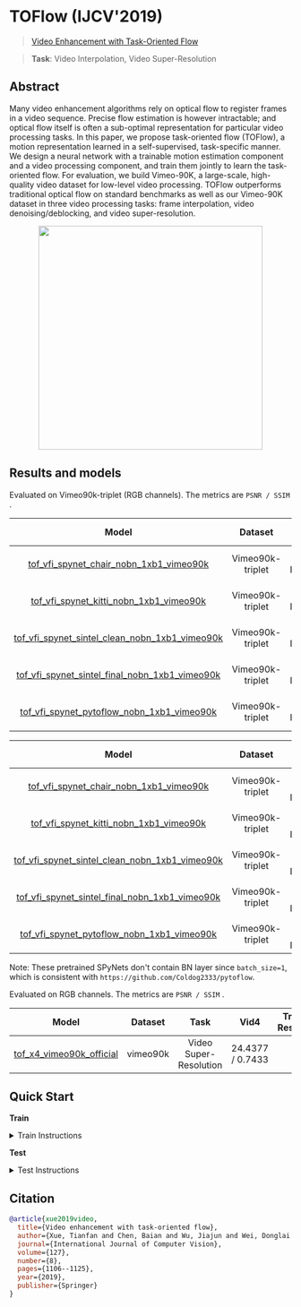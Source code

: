 # TOFlow (IJCV'2019)

> [Video Enhancement with Task-Oriented Flow](https://arxiv.org/abs/1711.09078)

> **Task**: Video Interpolation, Video Super-Resolution

<!-- [ALGORITHM] -->

## Abstract

<!-- [ABSTRACT] -->

Many video enhancement algorithms rely on optical flow to register frames in a video sequence. Precise flow estimation is however intractable; and optical flow itself is often a sub-optimal representation for particular video processing tasks. In this paper, we propose task-oriented flow (TOFlow), a motion representation learned in a self-supervised, task-specific manner. We design a neural network with a trainable motion estimation component and a video processing component, and train them jointly to learn the task-oriented flow. For evaluation, we build Vimeo-90K, a large-scale, high-quality video dataset for low-level video processing. TOFlow outperforms traditional optical flow on standard benchmarks as well as our Vimeo-90K dataset in three video processing tasks: frame interpolation, video denoising/deblocking, and video super-resolution.

<!-- [IMAGE] -->

<div align=center >
 <img src="https://user-images.githubusercontent.com/7676947/144035477-2480d580-1409-4a7c-88d5-c13a3dbd62ac.png" width="400"/>
</div >

## Results and models

Evaluated on Vimeo90k-triplet (RGB channels).
The metrics are `PSNR / SSIM` .

|                   Model                   |     Dataset      |        Task         |                   Pretrained SPyNet                   |  PSNR   | Training Resources  |                   Download                    |
| :---------------------------------------: | :--------------: | :-----------------: | :---------------------------------------------------: | :-----: | :-----------------: | :-------------------------------------------: |
| [tof_vfi_spynet_chair_nobn_1xb1_vimeo90k](./tof_spynet-chair-wobn_1xb1_vimeo90k-triplet.py) | Vimeo90k-triplet | Video Interpolation | [spynet_chairs_final](https://download.openmmlab.com/mmediting/video_interpolators/toflow/pretrained_spynet_chair_20220321-4d82e91b.pth) | 33.3294 | 1 (Tesla PG503-216) | [model](https://download.openmmlab.com/mmediting/video_interpolators/toflow/tof_vfi_spynet_chair_nobn_1xb1_vimeo90k_20220321-2fc9e258.pth) \| [log](https://download.openmmlab.com/mmediting/video_interpolators/toflow/tof_vfi_spynet_chair_nobn_1xb1_vimeo90k_20220321-2fc9e258.log.json) |
| [tof_vfi_spynet_kitti_nobn_1xb1_vimeo90k](./tof_spynet-kitti-wobn_1xb1_vimeo90k-triplet.py) | Vimeo90k-triplet | Video Interpolation | [spynet_chairs_final](https://download.openmmlab.com/mmediting/video_interpolators/toflow/pretrained_spynet_kitti_20220321-dbcc1cc1.pth) | 33.3339 | 1 (Tesla PG503-216) | [model](https://download.openmmlab.com/mmediting/video_interpolators/toflow/tof_vfi_spynet_kitti_nobn_1xb1_vimeo90k_20220321-3f7ca4cd.pth) \| [log](https://download.openmmlab.com/mmediting/video_interpolators/toflow/tof_vfi_spynet_kitti_nobn_1xb1_vimeo90k_20220321-3f7ca4cd.log.json) |
| [tof_vfi_spynet_sintel_clean_nobn_1xb1_vimeo90k](./tof_spynet-sintel-wobn-clean_1xb1_vimeo90k-triplet.py) | Vimeo90k-triplet | Video Interpolation | [spynet_chairs_final](https://download.openmmlab.com/mmediting/video_interpolators/toflow/pretrained_spynet_sintel_clean_20220321-0756630b.pth) | 33.3170 | 1 (Tesla PG503-216) | [model](https://download.openmmlab.com/mmediting/video_interpolators/toflow/tof_vfi_spynet_sintel_clean_nobn_1xb1_vimeo90k_20220321-6e52a6fd.pth) \| [log](https://download.openmmlab.com/mmediting/video_interpolators/toflow/tof_vfi_spynet_sintel_clean_nobn_1xb1_vimeo90k_20220321-6e52a6fd.log.json) |
| [tof_vfi_spynet_sintel_final_nobn_1xb1_vimeo90k](./tof_spynet-sintel-wobn-final_1xb1_vimeo90k-triplet.py) | Vimeo90k-triplet | Video Interpolation | [spynet_chairs_final](https://download.openmmlab.com/mmediting/video_interpolators/toflow/pretrained_spynet_sintel_final_20220321-5e89dcec.pth) | 33.3237 | 1 (Tesla PG503-216) | [model](https://download.openmmlab.com/mmediting/video_interpolators/toflow/tof_vfi_spynet_sintel_final_nobn_1xb1_vimeo90k_20220321-8ab70dbb.pth) \| [log](https://download.openmmlab.com/mmediting/video_interpolators/toflow/tof_vfi_spynet_sintel_final_nobn_1xb1_vimeo90k_20220321-8ab70dbb.log.json) |
| [tof_vfi_spynet_pytoflow_nobn_1xb1_vimeo90k](./tof_spynet-pytoflow-wobn_1xb1_vimeo90k-triplet.py) | Vimeo90k-triplet | Video Interpolation | [spynet_chairs_final](https://download.openmmlab.com/mmediting/video_interpolators/toflow/pretrained_spynet_pytoflow_20220321-5bab842d.pth) | 33.3426 | 1 (Tesla PG503-216) | [model](https://download.openmmlab.com/mmediting/video_interpolators/toflow/tof_vfi_spynet_pytoflow_nobn_1xb1_vimeo90k_20220321-5f4b243e.pth) \| [log](https://download.openmmlab.com/mmediting/video_interpolators/toflow/tof_vfi_spynet_pytoflow_nobn_1xb1_vimeo90k_20220321-5f4b243e.log.json) |

|                  Model                   |     Dataset      |          Task          |                   Pretrained SPyNet                   |  SSIM  | Training Resources  |                   Download                   |
| :--------------------------------------: | :--------------: | :--------------------: | :---------------------------------------------------: | :----: | :-----------------: | :------------------------------------------: |
| [tof_vfi_spynet_chair_nobn_1xb1_vimeo90k](./tof_spynet-chair-wobn_1xb1_vimeo90k-triplet.py) | Vimeo90k-triplet | Video Super-Resolution | [spynet_chairs_final](https://download.openmmlab.com/mmediting/video_interpolators/toflow/pretrained_spynet_chair_20220321-4d82e91b.pth) | 0.9465 | 1 (Tesla PG503-216) | [model](https://download.openmmlab.com/mmediting/video_interpolators/toflow/tof_vfi_spynet_chair_nobn_1xb1_vimeo90k_20220321-2fc9e258.pth) \| [log](https://download.openmmlab.com/mmediting/video_interpolators/toflow/tof_vfi_spynet_chair_nobn_1xb1_vimeo90k_20220321-2fc9e258.log.json) |
| [tof_vfi_spynet_kitti_nobn_1xb1_vimeo90k](./tof_spynet-kitti-wobn_1xb1_vimeo90k-triplet.py) | Vimeo90k-triplet | Video Super-Resolution | [spynet_chairs_final](https://download.openmmlab.com/mmediting/video_interpolators/toflow/pretrained_spynet_kitti_20220321-dbcc1cc1.pth) | 0.9466 | 1 (Tesla PG503-216) | [model](https://download.openmmlab.com/mmediting/video_interpolators/toflow/tof_vfi_spynet_kitti_nobn_1xb1_vimeo90k_20220321-3f7ca4cd.pth) \| [log](https://download.openmmlab.com/mmediting/video_interpolators/toflow/tof_vfi_spynet_kitti_nobn_1xb1_vimeo90k_20220321-3f7ca4cd.log.json) |
| [tof_vfi_spynet_sintel_clean_nobn_1xb1_vimeo90k](./tof_spynet-sintel-wobn-clean_1xb1_vimeo90k-triplet.py) | Vimeo90k-triplet | Video Super-Resolution | [spynet_chairs_final](https://download.openmmlab.com/mmediting/video_interpolators/toflow/pretrained_spynet_sintel_clean_20220321-0756630b.pth) | 0.9464 | 1 (Tesla PG503-216) | [model](https://download.openmmlab.com/mmediting/video_interpolators/toflow/tof_vfi_spynet_sintel_clean_nobn_1xb1_vimeo90k_20220321-6e52a6fd.pth) \| [log](https://download.openmmlab.com/mmediting/video_interpolators/toflow/tof_vfi_spynet_sintel_clean_nobn_1xb1_vimeo90k_20220321-6e52a6fd.log.json) |
| [tof_vfi_spynet_sintel_final_nobn_1xb1_vimeo90k](./tof_spynet-sintel-wobn-final_1xb1_vimeo90k-triplet.py) | Vimeo90k-triplet | Video Super-Resolution | [spynet_chairs_final](https://download.openmmlab.com/mmediting/video_interpolators/toflow/pretrained_spynet_sintel_final_20220321-5e89dcec.pth) | 0.9465 | 1 (Tesla PG503-216) | [model](https://download.openmmlab.com/mmediting/video_interpolators/toflow/tof_vfi_spynet_sintel_final_nobn_1xb1_vimeo90k_20220321-8ab70dbb.pth) \| [log](https://download.openmmlab.com/mmediting/video_interpolators/toflow/tof_vfi_spynet_sintel_final_nobn_1xb1_vimeo90k_20220321-8ab70dbb.log.json) |
| [tof_vfi_spynet_pytoflow_nobn_1xb1_vimeo90k](./tof_spynet-pytoflow-wobn_1xb1_vimeo90k-triplet.py) | Vimeo90k-triplet | Video Super-Resolution | [spynet_chairs_final](https://download.openmmlab.com/mmediting/video_interpolators/toflow/pretrained_spynet_pytoflow_20220321-5bab842d.pth) | 0.9467 | 1 (Tesla PG503-216) | [model](https://download.openmmlab.com/mmediting/video_interpolators/toflow/tof_vfi_spynet_pytoflow_nobn_1xb1_vimeo90k_20220321-5f4b243e.pth) \| [log](https://download.openmmlab.com/mmediting/video_interpolators/toflow/tof_vfi_spynet_pytoflow_nobn_1xb1_vimeo90k_20220321-5f4b243e.log.json) |

Note: These pretrained SPyNets don't contain BN layer since `batch_size=1`, which is consistent with `https://github.com/Coldog2333/pytoflow`.

Evaluated on RGB channels.
The metrics are `PSNR / SSIM` .

|                           Model                           | Dataset  |          Task          |       Vid4       | Training Resources |                                    Download                                     |
| :-------------------------------------------------------: | :------: | :--------------------: | :--------------: | :----------------: | :-----------------------------------------------------------------------------: |
| [tof_x4_vimeo90k_official](./tof_x4_official_vimeo90k.py) | vimeo90k | Video Super-Resolution | 24.4377 / 0.7433 |         -          | [model](https://download.openmmlab.com/mmediting/restorers/tof/tof_x4_vimeo90k_official-a569ff50.pth) |

## Quick Start

**Train**

<details>
<summary>Train Instructions</summary>

You can use the following commands to train a model with cpu or single/multiple GPUs.

TOF only supports video interpolation task for training now.

```shell
# cpu train
CUDA_VISIBLE_DEVICES=-1 python tools/train.py configs/tof/tof_spynet-chair-wobn_1xb1_vimeo90k-triplet.py

# single-gpu train
python tools/train.py configs/tof/tof_spynet-chair-wobn_1xb1_vimeo90k-triplet.py

# multi-gpu train
./tools/dist_train.sh configs/tof/tof_spynet-chair-wobn_1xb1_vimeo90k-triplet.py 8
```

For more details, you can refer to **Train a model** part in [train_test.md](/docs/en/user_guides/train_test.md#Train-a-model-in-MMagic).

</details>

**Test**

<details>
<summary>Test Instructions</summary>

You can use the following commands to test a model with cpu or single/multiple GPUs.

TOF supports two tasks for testing.

**Task 1**: Video Interpolation

```shell
# cpu test
CUDA_VISIBLE_DEVICES=-1 python tools/test.py configs/tof/tof_spynet-chair-wobn_1xb1_vimeo90k-triplet.py https://download.openmmlab.com/mmediting/video_interpolators/toflow/pretrained_spynet_chair_20220321-4d82e91b.pth

# single-gpu test
python tools/test.py configs/tof/tof_spynet-chair-wobn_1xb1_vimeo90k-triplet.py https://download.openmmlab.com/mmediting/video_interpolators/toflow/pretrained_spynet_chair_20220321-4d82e91b.pth

# multi-gpu test
./tools/dist_test.sh configs/tof/tof_spynet-chair-wobn_1xb1_vimeo90k-triplet.py https://download.openmmlab.com/mmediting/video_interpolators/toflow/pretrained_spynet_chair_20220321-4d82e91b.pth 8
```

**Task 2**: Video Super-Resolution

```shell
# cpu test
CUDA_VISIBLE_DEVICES=-1 python tools/test.py configs/tof/tof_x4_official_vimeo90k.py https://download.openmmlab.com/mmediting/restorers/tof/tof_x4_vimeo90k_official-a569ff50.pth

# single-gpu test
python tools/test.py configs/tof/tof_x4_official_vimeo90k.py https://download.openmmlab.com/mmediting/restorers/tof/tof_x4_vimeo90k_official-a569ff50.pth

# multi-gpu test
./tools/dist_test.sh configs/tof/tof_x4_official_vimeo90k.py https://download.openmmlab.com/mmediting/restorers/tof/tof_x4_vimeo90k_official-a569ff50.pth 8
```

For more details, you can refer to **Test a pre-trained model** part in [train_test.md](/docs/en/user_guides/train_test.md#Test-a-pre-trained-model-in-MMagic).

</details>

## Citation

```bibtex
@article{xue2019video,
  title={Video enhancement with task-oriented flow},
  author={Xue, Tianfan and Chen, Baian and Wu, Jiajun and Wei, Donglai and Freeman, William T},
  journal={International Journal of Computer Vision},
  volume={127},
  number={8},
  pages={1106--1125},
  year={2019},
  publisher={Springer}
}
```
